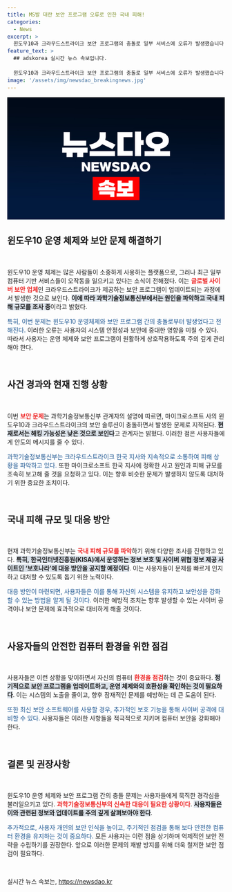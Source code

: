 ```yaml
---
title: MS발 대란 보안 프로그램 오류로 인한 국내 피해!
categories:
  - News
excerpt: >
  윈도우10과 크라우드스트라이크 보안 프로그램의 충돌로 일부 서비스에 오류가 발생했습니다. 과기부는 피해 규모 파악에 나섰으며, 해킹의 우려는 낮다고 밝혔습니다.
feature_text: >
  ## adskorea 실시간 뉴스 속보입니다.

  윈도우10과 크라우드스트라이크 보안 프로그램의 충돌로 일부 서비스에 오류가 발생했습니다. 과기부는 피해 규모 파악에 나섰으며, 해킹의 우려는 낮다고 밝혔습니다.
image: '/assets/img/newsdao_breakingnews.jpg'
---
```


<p><img src="/assets/img/newsdao_breakingnews.jpg" alt="adskorea 속보" /></p>

<h2 data-ke-size="size26">윈도우10 운영 체제와 보안 문제 해결하기</h2>

<p data-ke-size="size16">&nbsp;</p>

<p>윈도우10 운영 체제는 많은 사람들이 소중하게 사용하는 플랫폼으로, 그러나 최근 일부 컴퓨터 기반 서비스들이 오작동을 일으키고 있다는 소식이 전해졌다. 이는 <b><span style="color: #ee2323;">글로벌 사이버 보안 업체</span></b>인 크라우드스트라이크가 제공하는 보안 프로그램이 업데이트되는 과정에서 발생한 것으로 보인다. <b><span style="background-color: #21538527;">이에 따라 과학기술정보통신부에서는 원인을 파악하고 국내 피해 규모를 조사 중</span></b>이라고 밝혔다. </p>

<p><span style="color: #1a5490;">특히, 이번 문제는 윈도우10 운영체제와 보안 프로그램 간의 충돌로부터 발생었다고 전해진다.</span> 이러한 오류는 사용자의 시스템 안정성과 보안에 중대한 영향을 미칠 수 있다. 따라서 사용자는 운영 체제와 보안 프로그램이 원활하게 상호작용하도록 주의 깊게 관리해야 한다.</p>

<p data-ke-size="size16">&nbsp;</p>

<h2 data-ke-size="size26">사건 경과와 현재 진행 상황</h2>

<p data-ke-size="size16">&nbsp;</p>

<p>이번 <b><span style="color: #ee2323;">보안 문제</span></b>는 과학기술정보통신부 관계자의 설명에 따르면, 마이크로소프트 사의 윈도우10과 크라우드스트라이크의 보안 솔루션이 충돌하면서 발생한 문제로 지적된다. <b><span style="background-color: #21538527;">현재로서는 해킹 가능성은 낮은 것으로 보인다</span></b>고 관계자는 밝혔다. 이러한 점은 사용자들에게 안도의 메시지를 줄 수 있다.</p>

<p><span style="color: #1a5490;">과학기술정보통신부는 크라우드스트라이크 한국 지사와 지속적으로 소통하여 피해 상황을 파악하고 있다.</span> 또한 마이크로소프트 한국 지사에 정확한 사고 원인과 피해 규모를 조속히 보고해 줄 것을 요청하고 있다. 이는 향후 비슷한 문제가 발생하지 않도록 대처하기 위한 중요한 조치이다.</p>

<p data-ke-size="size16">&nbsp;</p>

<h2 data-ke-size="size26">국내 피해 규모 및 대응 방안</h2>

<p data-ke-size="size16">&nbsp;</p>

<p>현재 과학기술정보통신부는 <b><span style="color: #ee2323;">국내 피해 규모를 파악</span></b>하기 위해 다양한 조사를 진행하고 있다. <b><span style="background-color: #21538527;">특히, 한국인터넷진흥원(KISA)에서 운영하는 정보 보호 및 사이버 위협 정보 제공 사이트인 ‘보호나라’에 대응 방안을 공지할 예정이다</span></b>. 이는 사용자들이 문제를 빠르게 인지하고 대처할 수 있도록 돕기 위한 노력이다.</p>

<p><span style="color: #1a5490;">대응 방안이 마련되면, 사용자들은 이를 통해 자신의 시스템을 유지하고 보안성을 강화할 수 있는 방법을 알게 될 것이다.</span> 이러한 예방적 조치는 향후 발생할 수 있는 사이버 공격이나 보안 문제에 효과적으로 대비하게 해줄 것이다.</p>

<p data-ke-size="size16">&nbsp;</p>

<h2 data-ke-size="size26">사용자들의 안전한 컴퓨터 환경을 위한 점검</h2>

<p data-ke-size="size16">&nbsp;</p>

<p>사용자들은 이런 상황을 맞이하면서 자신의 컴퓨터 <b><span style="color: #ee2323;">환경을 점검</span></b>하는 것이 중요하다. <b><span style="background-color: #21538527;">정기적으로 보안 프로그램을 업데이트하고, 운영 체제와의 호환성을 확인하는 것이 필요하다</span></b>. 이는 시스템의 노출을 줄이고, 향후 잠재적인 문제를 예방하는 데 큰 도움이 된다.</p>

<p><span style="color: #1a5490;">또한 최신 보안 소프트웨어를 사용할 경우, 추가적인 보호 기능을 통해 사이버 공격에 대비할 수 있다.</span> 사용자들은 이러한 사항들을 적극적으로 지키며 컴퓨터 보안을 강화해야 한다.</p>

<p data-ke-size="size16">&nbsp;</p>

<h2 data-ke-size="size26">결론 및 권장사항</h2>

<p data-ke-size="size16">&nbsp;</p>

<p>윈도우10 운영 체제와 보안 프로그램 간의 충돌 문제는 사용자들에게 묵직한 경각심을 불러일으키고 있다. <b><span style="color: #ee2323;">과학기술정보통신부의 신속한 대응이 필요한 상황이다</span></b>. <b><span style="background-color: #21538527;">사용자들은 이와 관련된 정보와 업데이트를 주의 깊게 살펴보아야 한다</span></b>.</p>

<p><span style="color: #1a5490;">추가적으로, 사용자 개인의 보안 인식을 높이고, 주기적인 점검을 통해 보다 안전한 컴퓨터 환경을 유지하는 것이 중요하다.</span> 모든 사용자는 이런 점을 상기하며 억제적인 보안 전략을 수립하기를 권장한다. 앞으로 이러한 문제의 재발 방지를 위해 더욱 철저한 보안 점검이 필요하다. </p>

<p data-ke-size="size16">&nbsp;</p>
실시간 뉴스 속보는, <a href="https://newsdao.kr" rel="dofollow">https://newsdao.kr</a>


